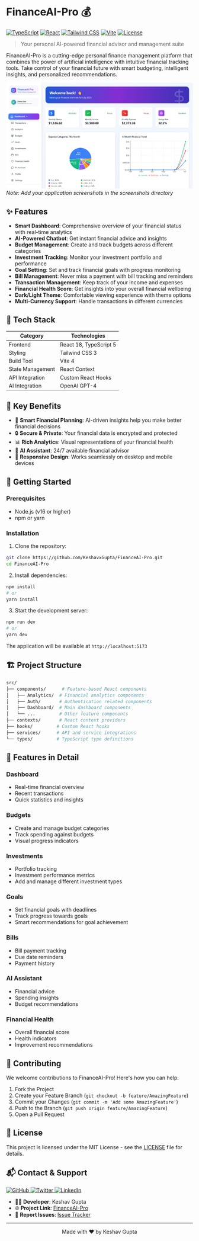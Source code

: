 # FinanceAI-Pro 💰

[![TypeScript](https://img.shields.io/badge/TypeScript-007ACC?style=for-the-badge&logo=typescript&logoColor=white)](https://www.typescriptlang.org/)
[![React](https://img.shields.io/badge/React-20232A?style=for-the-badge&logo=react&logoColor=61DAFB)](https://reactjs.org/)
[![Tailwind CSS](https://img.shields.io/badge/Tailwind_CSS-38B2AC?style=for-the-badge&logo=tailwind-css&logoColor=white)](https://tailwindcss.com/)
[![Vite](https://img.shields.io/badge/Vite-646CFF?style=for-the-badge&logo=vite&logoColor=white)](https://vitejs.dev/)
[![License](https://img.shields.io/badge/License-MIT-blue.svg?style=for-the-badge)](LICENSE)

> Your personal AI-powered financial advisor and management suite

FinanceAI-Pro is a cutting-edge personal finance management platform that combines the power of artificial intelligence with intuitive financial tracking tools. Take control of your financial future with smart budgeting, intelligent insights, and personalized recommendations.

![FinanceAI-Pro Dashboard](./screenshots/dashboard.png)
*Note: Add your application screenshots in the screenshots directory*

## ✨ Features

- **Smart Dashboard**: Comprehensive overview of your financial status with real-time analytics
- **AI-Powered Chatbot**: Get instant financial advice and insights
- **Budget Management**: Create and track budgets across different categories
- **Investment Tracking**: Monitor your investment portfolio and performance
- **Goal Setting**: Set and track financial goals with progress monitoring
- **Bill Management**: Never miss a payment with bill tracking and reminders
- **Transaction Management**: Keep track of your income and expenses
- **Financial Health Score**: Get insights into your overall financial wellbeing
- **Dark/Light Theme**: Comfortable viewing experience with theme options
- **Multi-Currency Support**: Handle transactions in different currencies

## 🚀 Tech Stack

| Category | Technologies |
|----------|-------------|
| Frontend | React 18, TypeScript 5 |
| Styling | Tailwind CSS 3 |
| Build Tool | Vite 4 |
| State Management | React Context |
| API Integration | Custom React Hooks |
| AI Integration | OpenAI GPT-4 |

## 🌟 Key Benefits

- 🎯 **Smart Financial Planning**: AI-driven insights help you make better financial decisions
- 🔒 **Secure & Private**: Your financial data is encrypted and protected
- 📊 **Rich Analytics**: Visual representations of your financial health
- 🤖 **AI Assistant**: 24/7 available financial advisor
- 📱 **Responsive Design**: Works seamlessly on desktop and mobile devices

## 🚀 Getting Started

### Prerequisites

- Node.js (v16 or higher)
- npm or yarn

### Installation

1. Clone the repository:
```bash
git clone https://github.com/KeshavxGupta/FinanceAI-Pro.git
cd FinanceAI-Pro
```

2. Install dependencies:
```bash
npm install
# or
yarn install
```

3. Start the development server:
```bash
npm run dev
# or
yarn dev
```

The application will be available at `http://localhost:5173`

## 🏗️ Project Structure

```bash
src/
├── components/      # Feature-based React components
│   ├── Analytics/  # Financial analytics components
│   ├── Auth/       # Authentication related components
│   ├── Dashboard/  # Main dashboard components
│   └── ...         # Other feature components
├── contexts/       # React context providers
├── hooks/         # Custom React hooks
├── services/      # API and service integrations
└── types/         # TypeScript type definitions
```

## 📱 Features in Detail

### Dashboard
- Real-time financial overview
- Recent transactions
- Quick statistics and insights

### Budgets
- Create and manage budget categories
- Track spending against budgets
- Visual progress indicators

### Investments
- Portfolio tracking
- Investment performance metrics
- Add and manage different investment types

### Goals
- Set financial goals with deadlines
- Track progress towards goals
- Smart recommendations for goal achievement

### Bills
- Bill payment tracking
- Due date reminders
- Payment history

### AI Assistant
- Financial advice
- Spending insights
- Budget recommendations

### Financial Health
- Overall financial score
- Health indicators
- Improvement recommendations

## 🤝 Contributing

We welcome contributions to FinanceAI-Pro! Here's how you can help:

1. Fork the Project
2. Create your Feature Branch (`git checkout -b feature/AmazingFeature`)
3. Commit your Changes (`git commit -m 'Add some AmazingFeature'`)
4. Push to the Branch (`git push origin feature/AmazingFeature`)
5. Open a Pull Request

## 📄 License

This project is licensed under the MIT License - see the [LICENSE](LICENSE) file for details.

## 📬 Contact & Support

<p align="left">
  <a href="https://github.com/KeshavxGupta">
    <img src="https://img.shields.io/badge/GitHub-100000?style=for-the-badge&logo=github&logoColor=white" alt="GitHub" />
  </a>
  <a href="https://x.com/Keshav463387401?s=09">
    <img src="https://img.shields.io/badge/Twitter-1DA1F2?style=for-the-badge&logo=twitter&logoColor=white" alt="Twitter" />
  </a>
  <a href="www.linkedin.com/in/keshav-gupta-751925324">
    <img src="https://img.shields.io/badge/LinkedIn-0077B5?style=for-the-badge&logo=linkedin&logoColor=white" alt="LinkedIn" />
  </a>
</p>

- 👨‍💻 **Developer**: Keshav Gupta
- 🌐 **Project Link**: [FinanceAI-Pro](https://github.com/KeshavxGupta/FinanceAI-Pro)
- 📧 **Report Issues**: [Issue Tracker](https://github.com/KeshavxGupta/FinanceAI-Pro/issues)

---

<p align="center">
  Made with ❤️ by Keshav Gupta
</p>
